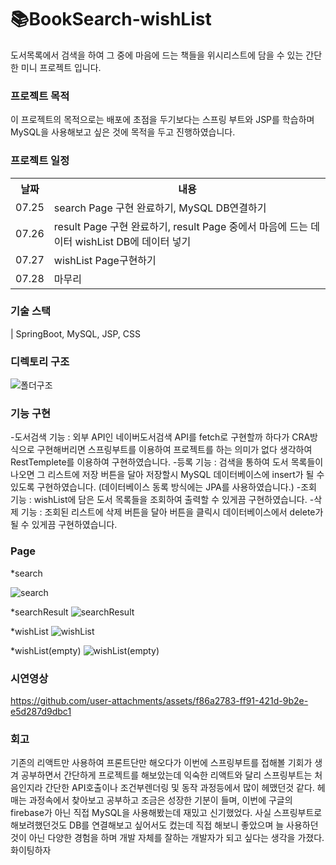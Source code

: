 #  📚BookSearch-wishList
도서목록에서 검색을 하여 그 중에 마음에 드는 책들을 위시리스트에 담을 수 있는 간단한 미니 프로젝트 입니다.

<h3>프로젝트 목적</h3>  이 프로젝트의 목적으로는 배포에 초점을 두기보다는 스프링 부트와 JSP를 학습하며 MySQL을 사용해보고 싶은 것에 목적을 두고 진행하였습니다.
<h3>프로젝트 일정</h3>
<table>
  <tr><th>날짜</th> <th>내용</th></tr>
  <tr><td>07.25</td><td>search Page 구현 완료하기, MySQL DB연결하기</td></tr>
  <tr><td>07.26</td><td>result Page 구현 완료하기, result Page 중에서 마음에 드는 데이터 wishList DB에 데이터 넣기</td></tr>
  <tr><td>07.27</td><td>wishList Page구현하기</td></tr>
  <tr><td>07.28</td><td>마무리</td></tr>
</table>
<h3>기술 스택</h3>
| SpringBoot, MySQL, JSP, CSS

<h3>디렉토리 구조</h3>

![폴더구조](https://github.com/user-attachments/assets/bf6c446b-9485-47c6-a9e4-f7ba05282732)


<h3>기능 구현</h3>
-도서검색 기능 : 외부 API인 네이버도서검색 API를 fetch로 구현할까 하다가 CRA방식으로 구현해버리면 스프링부트를 이용하여 프로젝트를 하는 의미가 없다 생각하여 RestTemplete를 이용하여 구현하였습니다.
-등록 기능 : 검색을 통하여 도서 목록들이 나오면 그 리스트에 저장 버튼을 달아 저장할시 MySQL 데이터베이스에 insert가 될 수 있도록 구현하였습니다. (데이터베이스 동록 방식에는 JPA를 사용하였습니다.)
-조회 기능 : wishList에 담은 도서 목록들을 조회하여 출력할 수 있게끔 구현하였습니다.
-삭제 기능 : 조회된 리스트에 삭제 버튼을 달아 버튼을 클릭시 데이터베이스에서 delete가 될 수 있게끔 구현하였습니다.

<h3>Page</h3>
*search

![search](https://github.com/user-attachments/assets/90388181-0445-4465-bfcb-ae0f361ef521)

*searchResult
![searchResult](https://github.com/user-attachments/assets/a2d37d8e-080a-46a6-a7a6-5ac769e6c533)

*wishList
![wishList](https://github.com/user-attachments/assets/7d75485e-6007-4e0f-b600-c4119d42480b)

*wishList(empty)
![wishList(empty)](https://github.com/user-attachments/assets/dd7d3637-65fc-45d1-8a3a-cfbb2ccc9e8b)

<h3>시연영상</h3>

https://github.com/user-attachments/assets/f86a2783-ff91-421d-9b2e-e5d287d9dbc1



<h3>회고</h3>
기존의 리액트만 사용하여 프론트단만 해오다가 이번에 스프링부트를 접해볼 기회가 생겨 공부하면서 간단하게 프로젝트를 해보았는데 익숙한 리액트와 달리 스프링부트는 처음인지라 간단한 API호출이나 조건부렌더링 및 동작 과정등에서 많이 헤맸던것 같다. 헤매는 과정속에서 찾아보고 공부하고 조금은 성장한 기분이 들며, 이번에 구글의 firebase가 아닌 직접 MySQL을 사용해봤는데 재밌고 신기했었다. 사실 스프링부트로 해보려했던것도 DB를 연결해보고 싶어서도 컸는데 직접 해보니 좋았으며 늘 사용하던것이 아닌 다양한 경험을 하며 개발 자체를 잘하는 개발자가 되고 싶다는 생각을 가졌다. 화이팅하자
